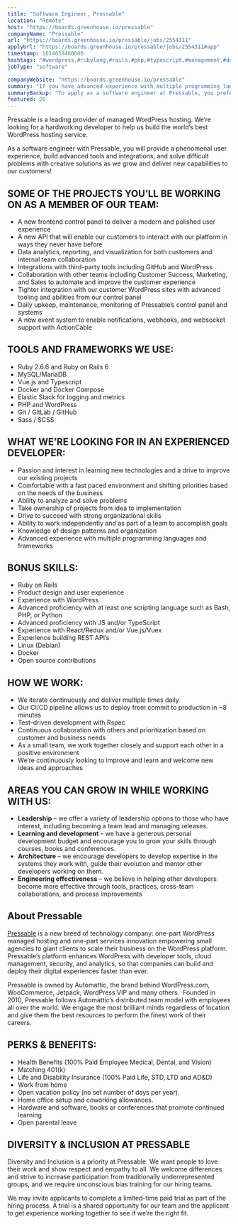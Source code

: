 ```yaml
---
title: "Software Engineer, Pressable"
location: "Remote"
host: "https://boards.greenhouse.io/pressable"
companyName: "Pressable"
url: "https://boards.greenhouse.io/pressable/jobs/2554311"
applyUrl: "https://boards.greenhouse.io/pressable/jobs/2554311#app"
timestamp: 1614038400000
hashtags: "#wordpress,#rubylang,#rails,#php,#typescript,#management,#docker,#reactjs,#python,#ui/ux"
jobType: "software"

companyWebsite: "https://boards.greenhouse.io/pressable"
summary: "If you have advanced experience with multiple programming languages and frameworks, Pressable is looking for someone with your skillset."
summaryBackup: "To apply as a software engineer at Pressable, you preferably need to have some knowledge of: #wordpress, #rubylang, #rails."
featured: 20
---
```


Pressable is a leading provider of managed WordPress hosting. We’re looking for a hardworking developer to help us build the world’s best WordPress hosting service.

As a software engineer with Pressable, you will provide a phenomenal user experience, build advanced tools and integrations, and solve difficult problems with creative solutions as we grow and deliver new capabilities to our customers!

## **SOME OF THE PROJECTS YOU’LL BE WORKING ON AS A MEMBER OF OUR TEAM:**

*   A new frontend control panel to deliver a modern and polished user experience
*   A new API that will enable our customers to interact with our platform in ways they never have before
*   Data analytics, reporting, and visualization for both customers and internal team collaboration
*   Integrations with third-party tools including GitHub and WordPress
*   Collaboration with other teams including Customer Success, Marketing, and Sales to automate and improve the customer experience
*   Tighter integration with our customer WordPress sites with advanced tooling and abilities from our control panel
*   Daily upkeep, maintenance, monitoring of Pressable’s control panel and systems
*   A new event system to enable notifications, webhooks, and websocket support with ActionCable

## **TOOLS AND FRAMEWORKS WE USE:**

*   Ruby 2.6.6 and Ruby on Rails 6
*   MySQL/MariaDB
*   Vue.js and Typescript
*   Docker and Docker Compose
*   Elastic Stack for logging and metrics
*   PHP and WordPress
*   Git / GitLab / GitHub
*   Sass / SCSS

## **WHAT WE’RE LOOKING FOR IN AN EXPERIENCED DEVELOPER:**

*   Passion and interest in learning new technologies and a drive to improve our existing projects
*   Comfortable with a fast paced environment and shifting priorities based on the needs of the business
*   Ability to analyze and solve problems
*   Take ownership of projects from idea to implementation
*   Drive to succeed with strong organizational skills
*   Ability to work independently and as part of a team to accomplish goals
*   Knowledge of design patterns and organization
*   Advanced experience with multiple programming languages and frameworks

## **BONUS SKILLS:**

*   Ruby on Rails
*   Product design and user experience
*   Experience with WordPress
*   Advanced proficiency with at least one scripting language such as Bash, PHP, or Python
*   Advanced proficiency with JS and/or TypeScript
*   Experience with React/Redux and/or Vue.js/Vuex
*   Experience building REST API’s
*   Linux (Debian)
*   Docker
*   Open source contributions

## **HOW WE WORK:**

*   We iterate continuously and deliver multiple times daily
*   Our CI/CD pipeline allows us to deploy from commit to production in ~8 minutes
*   Test-driven development with Rspec
*   Continuous collaboration with others and prioritization based on customer and business needs
*   As a small team, we work together closely and support each other in a positive environment
*   We’re continuously looking to improve and learn and welcome new ideas and approaches

## **AREAS YOU CAN GROW IN WHILE WORKING WITH US:**

*   **Leadership** – we offer a variety of leadership options to those who have interest, including becoming a team lead and managing releases.
*   **Learning and development** – we have a generous personal development budget and encourage you to grow your skills through courses, books and conferences.
*   **Architecture** – we encourage developers to develop expertise in the systems they work with, guide their evolution and mentor other developers working on them.
*   **Engineering effectiveness** – we believe in helping other developers become more effective through tools, practices, cross-team collaborations, and process improvements

## About Pressable

[Pressable](https://pressable.com/) is a new breed of technology company: one-part WordPress managed hosting and one-part services innovation empowering small agencies to giant clients to scale their business on the WordPress platform. Pressable’s platform enhances WordPress with developer tools, cloud management, security, and analytics, so that companies can build and deploy their digital experiences faster than ever.

Pressable is owned by Automattic, the brand behind WordPress.com, WooCommerce, Jetpack, WordPress VIP and many others.  Founded in 2010, Pressable follows Automattic’s distributed team model with employees all over the world. We engage the most brilliant minds regardless of location and give them the best resources to perform the finest work of their careers. 

## **PERKS & BENEFITS:**

*   Health Benefits (100% Paid Employee Medical, Dental, and Vision)
*   Matching 401(k)
*   Life and Disability Insurance (100% Paid Life, STD, LTD and AD&D)
*   Work from home
*   Open vacation policy (no set number of days per year).
*   Home office setup and coworking allowances.
*   Hardware and software, books or conferences that promote continued learning
*   Open parental leave

## **DIVERSITY & INCLUSION AT PRESSABLE**

Diversity and Inclusion is a priority at Pressable. We want people to love their work and show respect and empathy to all. We welcome differences and strive to increase participation from traditionally underrepresented groups, and we require unconscious bias training for our hiring teams.

We may invite applicants to complete a limited-time paid trial as part of the hiring process. A trial is a shared opportunity for our team and the applicant to get experience working together to see if we’re the right fit.
